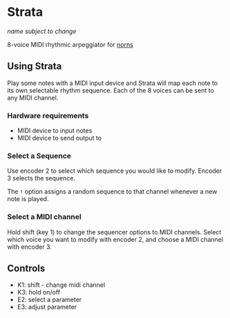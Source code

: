 # Strata

_name subject to change_

8-voice MIDI rhythmic arpeggiator for [norns](https://monome.org/norns/)

## Using Strata

Play some notes with a MIDI input device and Strata will map each note to its own selectable rhythm sequence. Each of the 8 voices can be sent to any MIDI channel.

### Hardware requirements

- MIDI device to input notes
- MIDI device to send output to

### Select a Sequence

Use encoder 2 to select which sequence you would like to modify. Encoder 3 selects the sequence.

The `!` option assigns a random sequence to that channel whenever a new note is played.

### Select a MIDI channel

Hold shift (key 1) to change the sequencer options to MIDI channels. Select which voice you want to modify with encoder 2, and choose a MIDI channel with encoder 3.

## Controls

- K1: shift - change midi channel
- K3: hold on/off
- E2: select a parameter
- E3: adjust parameter
